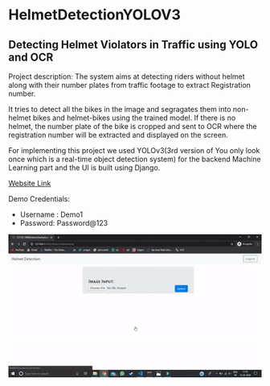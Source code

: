 # HelmetDetectionYOLOV3

<h2>Detecting Helmet Violators in Traffic using YOLO and OCR</h2>

Project description: The system aims at detecting riders without helmet along with their number plates from traffic footage to extract Registration number. 

It tries to detect all the bikes in the image and segragates them into non-helmet bikes and helmet-bikes using the trained model. If there is no helmet, the number plate of the bike is cropped and sent to OCR where the registration number will be extracted and displayed on the screen.

For implementing this project we used YOLOv3(3rd version of You only look once which is a real-time object detection system) for the backend Machine Learning part and the UI is built using Django.

<a href="http://ec2-18-191-242-212.us-east-2.compute.amazonaws.com/detect/helmetview/">Website Link</a>
<p>Demo Credentials:</p>
<ul><li>Username : Demo1</li><li>Password: Password@123</li></ul>
<img src="Helmet_Detection.gif" width="900">
